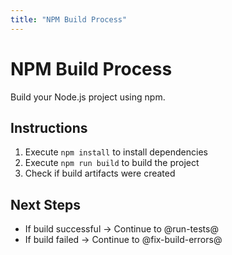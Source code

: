 ```yaml
---
title: "NPM Build Process"
---
```


# NPM Build Process

Build your Node.js project using npm.

## Instructions

1. Execute `npm install` to install dependencies
2. Execute `npm run build` to build the project
3. Check if build artifacts were created

## Next Steps

- If build successful → Continue to @run-tests@
- If build failed → Continue to @fix-build-errors@